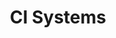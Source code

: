 ---
title: CI Systems
linktitle: CI Systems
no_list: true
description: >
   This section contains guides for integrating CI systems such as GitHub, GitLab, and Bitbucket.
---